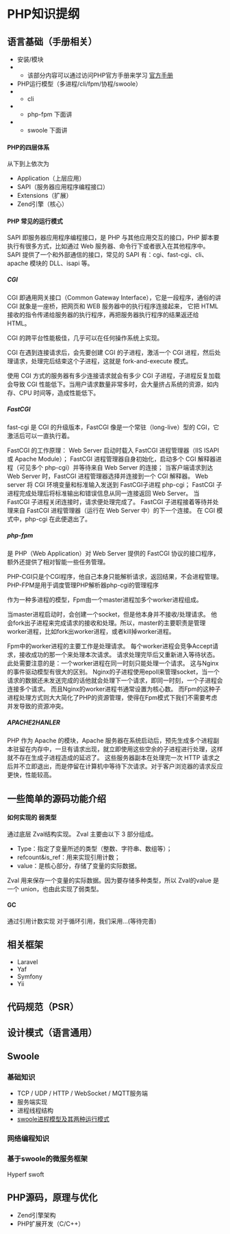 PHP知识提纲
==

## 语言基础（手册相关）
- 安装/模块
- - 该部分内容可以通过访问PHP官方手册来学习 [官方手册](https://www.php.net/manual/zh/index.php)
- PHP运行模型（多进程/cli/fpm/协程/swoole）
- - cli
- - php-fpm 下面讲
- - swoole 下面讲

#### PHP的四层体系

从下到上依次为
- Application（上层应用）
- SAPI（服务器应用程序编程接口）
- Extensions（扩展）
- Zend引擎（核心）

#### PHP 常见的运行模式
SAPI 即服务器应用程序编程接口，是 PHP 与其他应用交互的接口，PHP 脚本要执行有很多方式，比如通过 Web 服务器、命令行下或者嵌入在其他程序中。
SAPI 提供了一个和外部通信的接口，常见的 SAPI 有：cgi、fast-cgi、cli、apache 模块的 DLL、isapi 等。

##### CGI
CGI 即通用网关接口（Common Gateway Interface），它是一段程序，通俗的讲 CGI 就象是一座桥，把网页和 WEB 服务器中的执行程序连接起来，
它把 HTML 接收的指令传递给服务器的执行程序，再把服务器执行程序的结果返还给 HTML。

CGI 的跨平台性能极佳，几乎可以在任何操作系统上实现。

CGI 在遇到连接请求后，会先要创建 CGI 的子进程，激活一个 CGI 进程，然后处理请求，处理完后结束这个子进程，这就是 fork-and-execute 模式。

使用 CGI 方式的服务器有多少连接请求就会有多少 CGI 子进程，子进程反复加载 会导致 CGI 性能低下。当用户请求数量非常多时，会大量挤占系统的资源，如内存、CPU 时间等，造成性能低下。

##### FastCGI
fast-cgi 是 CGI 的升级版本，FastCGI 像是一个常驻（long-live）型的 CGI，它激活后可以一直执行着。

FastCGI 的工作原理：
Web Server 启动时载入 FastCGI 进程管理器（IIS ISAPI 或 Apache Module）；
FastCGI 进程管理器自身初始化，启动多个 CGI 解释器进程（可见多个 php-cgi）并等待来自 Web Server 的连接；
当客户端请求到达 Web Server 时，FastCGI 进程管理器选择并连接到一个 CGI 解释器。
Web server 将 CGI 环境变量和标准输入发送到 FastCGI子进程 php-cgi；
FastCGI 子进程完成处理后将标准输出和错误信息从同一连接返回 Web Server。
当 FastCGI 子进程关闭连接时，请求便处理完成了。
FastCGI 子进程接着等待并处理来自 FastCGI 进程管理器（运行在 Web Server 中）的下一个连接。 
在 CGI 模式中，php-cgi 在此便退出了。

##### php-fpm
是 PHP（Web Application）对 Web Server 提供的 FastCGI 协议的接口程序，额外还提供了相对智能一些任务管理。

PHP-CGI只是个CGI程序，他自己本身只能解析请求，返回结果，不会进程管理。
PHP-FPM是用于调度管理PHP解析器php-cgi的管理程序

作为一种多进程的模型，Fpm由一个master进程加多个worker进程组成。

当master进程启动时，会创建一个socket，但是他本身并不接收/处理请求。
他会fork出子进程来完成请求的接收和处理。所以，master的主要职责是管理worker进程，比如fork出worker进程，或者kill掉worker进程。

Fpm中的worker进程的主要工作是处理请求。
每个worker进程会竞争Accept请求，接收成功的那一个来处理本次请求。
请求处理完毕后又重新进入等待状态。此处需要注意的是：一个worker进程在同一时刻只能处理一个请求。
这与Nginx的事件驱动模型有很大的区别。
Nginx的子进程使用epoll来管理socket，当一个请求的数据还未发送完成的话他就会处理下一个请求，即同一时刻，一个子进程会连接多个请求。
而且Nginx的worker进程书通常设置为核心数。
而Fpm的这种子进程处理方式则大大简化了PHP的资源管理，使得在Fpm模式下我们不需要考虑并发导致的资源冲突。


##### APACHE2HANLER
PHP 作为 Apache 的模块，Apache 服务器在系统启动后，预先生成多个进程副本驻留在内存中，一旦有请求出现，就立即使用这些空余的子进程进行处理，这样就不存在生成子进程造成的延迟了。
这些服务器副本在处理完一次 HTTP 请求之后并不立即退出，而是停留在计算机中等待下次请求。对于客户浏览器的请求反应更快，性能较高。


## 一些简单的源码功能介绍

#### 如何实现的 弱类型
通过底层 Zval结构实现。 Zval 主要由以下 3 部分组成。
- Type：指定了变量所述的类型（整数、字符串、数组等）；
- refcount&is_ref：用来实现引用计数；
- value：是核心部分，存储了变量的实际数据。

Zval 用来保存一个变量的实际数据。因为要存储多种类型，所以 Zval的value 是一个 union，也由此实现了弱类型。

#### GC
通过引用计数实现
对于循环引用，我们采用...(等待完善)


## 相关框架
- Laravel
- Yaf
- Symfony
- Yii

## 代码规范（PSR）

## 设计模式（语言通用）

## Swoole

###  基础知识
- TCP / UDP / HTTP / WebSocket / MQTT服务端
- 服务端实现
- 进程线程结构
- [swoole进程模型及其两种运行模式](/Language/PHP/Swoole.md)
  
###  网络编程知识

### 基于swoole的微服务框架
Hyperf
swoft

## PHP源码，原理与优化
- Zend引擎架构
- PHP扩展开发（C/C++）